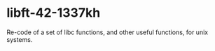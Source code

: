 # libft-42-1337kh
Re-code of a set of libc functions, and other useful functions, for unix systems.
